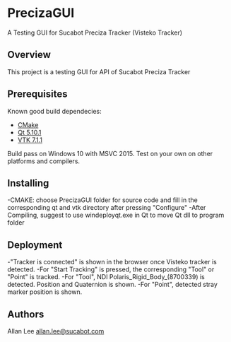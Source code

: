 # PrecizaGUI
A Testing GUI for Sucabot Preciza Tracker (Visteko Tracker)

## Overview
This project is a testing GUI for API of Sucabot Preciza Tracker 

## Prerequisites

Known good build dependecies:

- [CMake](https://cmake.org/download/)
- [Qt 5.10.1](https://www.qt.io/download)
- [VTK 7.1.1](https://github.com/Kitware/VTK/tree/v7.1.1)

Build pass on Windows 10 with MSVC 2015. Test on your own on other platforms and compilers.

## Installing
-CMAKE: choose PrecizaGUI folder for source code and fill in the corresponding qt and vtk directory after pressing "Configure"
-After Compiling, suggest to use windeployqt.exe in Qt to move Qt dll to program folder

## Deployment
-"Tracker is connected" is shown in the browser once Visteko tracker is detected.
-For "Start Tracking" is pressed, the corresponding "Tool" or "Point" is tracked.
-For "Tool",  NDI Polaris_Rigid_Body_(8700339) is detected. Position and Quaternion is shown.
-For "Point", detected stray marker position is shown.

## Authors
Allan Lee <allan.lee@sucabot.com>